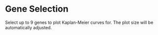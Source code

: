 # Gene Selection

Select up to 9 genes to plot Kaplan-Meier curves for.  The plot size will be automatically adjusted.

